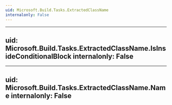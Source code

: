 ```yaml
---
uid: Microsoft.Build.Tasks.ExtractedClassName
internalonly: False
---
```


---
uid: Microsoft.Build.Tasks.ExtractedClassName.IsInsideConditionalBlock
internalonly: False
---

---
uid: Microsoft.Build.Tasks.ExtractedClassName.Name
internalonly: False
---
